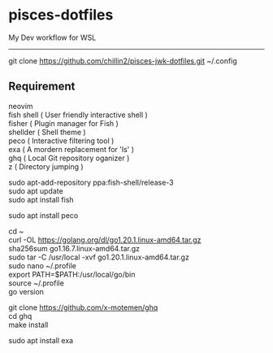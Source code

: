 # pisces-dotfiles

My Dev workflow for WSL 

---

git clone https://github.com/chillin2/pisces-jwk-dotfiles.git ~/.config

## Requirement

neovim  
fish shell ( User friendly interactive shell )  
fisher ( Plugin manager for Fish )  
shellder ( Shell theme )  
peco ( Interactive filtering tool )  
exa ( A mordern replacement for 'ls' )  
ghq ( Local Git repository oganizer )  
z ( Directory jumping )

sudo apt-add-repository ppa:fish-shell/release-3  
sudo apt update  
sudo apt install fish

sudo apt install peco

cd ~  
curl -OL https://golang.org/dl/go1.20.1.linux-amd64.tar.gz  
sha256sum go1.16.7.linux-amd64.tar.gz  
sudo tar -C /usr/local -xvf go1.20.1.linux-amd64.tar.gz  
sudo nano ~/.profile  
export PATH=$PATH:/usr/local/go/bin  
source ~/.profile  
go version

git clone https://github.com/x-motemen/ghq  
cd ghq  
make install

sudo apt install exa
